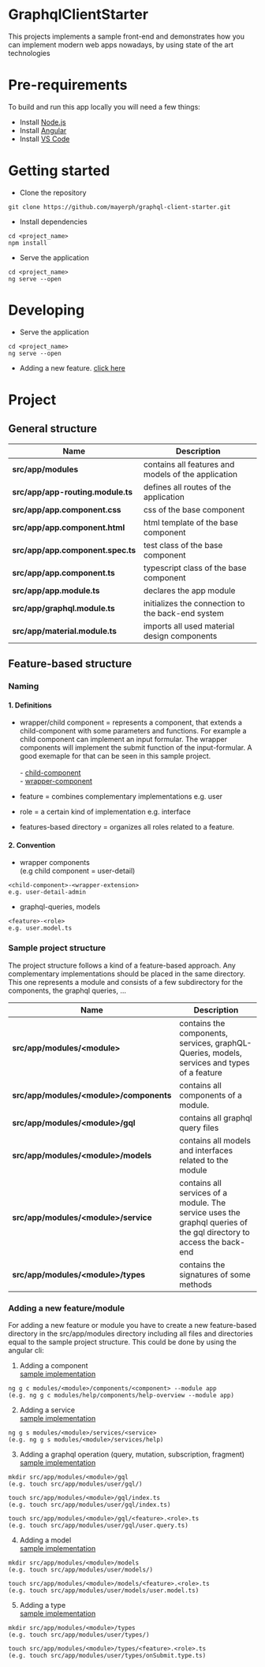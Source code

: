# GraphqlClientStarter

This projects implements a sample front-end and demonstrates how you can implement modern web apps nowadays, by using state of the art technologies

# Pre-requirements
To build and run this app locally you will need a few things:

-   Install [Node.js](https://nodejs.org/en/)
-   Install [Angular](https://angular.io/guide/quickstart)
-   Install [VS Code](https://code.visualstudio.com/)

# Getting started

-   Clone the repository

```
git clone https://github.com/mayerph/graphql-client-starter.git
```

-   Install dependencies

```
cd <project_name>
npm install
```

-   Serve the application

```
cd <project_name>
ng serve --open
```

# Developing

-   Serve the application

```
cd <project_name>
ng serve --open
```

-    Adding a new feature. [click here]()


# Project
## General structure
| Name | Description |
| ---------------------------------------------- | -----------------------------------------------------------------------------------------------|
| **src/app/modules**                                    | contains all features and models of the application                                                                          |
| **src/app/app-routing.module.ts**                      | defines all routes of the application                                                                        |
| **src/app/app.component.css**                      | css of the base component                                                                   |
| **src/app/app.component.html**                      | html template of the base component                                                                  |
| **src/app/app.component.spec.ts**                      | test class of the base component                                                                    |
| **src/app/app.component.ts**                      | typescript class of the base component                                                                    |
| **src/app/app.module.ts**                      | declares the app module                                                                    |
| **src/app/graphql.module.ts**                      | initializes the connection to the back-end system                                                                   |
| **src/app/material.module.ts**                      | imports all used material design components                                                                |


## Feature-based structure
### Naming
#### 1. Definitions
- wrapper/child component = represents a component, that extends a child-component with some parameters and functions. For example a child component can implement an input formular. The wrapper components will implement the submit function of the input-formular. A good exemaple for that can be seen in this sample project. </br></br>- [child-component](https://github.com/mayerph/graphql-client-starter/tree/master/src/app/modules/user/components/user-detail) </br>- [wrapper-component](https://github.com/mayerph/graphql-client-starter/tree/master/src/app/modules/user/components/user-detail-admin)

- feature = combines complementary implementations
e.g. user

- role = a certain kind of implementation
e.g. interface

- features-based directory = organizes all roles related to a feature. 


#### 2. Convention
- wrapper components</br>(e.g child component = user-detail)

```
<child-component>-<wrapper-extension>
e.g. user-detail-admin
```

- graphql-queries, models
```
<feature>-<role>
e.g. user.model.ts
```


### Sample project structure
The project structure follows a kind of a feature-based approach. Any complementary implementations should be placed in the same directory. This one represents a module and consists of a few subdirectory for the components, the graphql queries, ...


| Name | Description |
| ---------------------------------------------- | -----------------------------------------------------------------------------------------------|
| **src/app/modules/\<module>**                  | contains the components, services, graphQL-Queries, models, services and types of a feature                           |
| **src/app/modules/\<module>/components**        | contains all components of a module.  |
| **src/app/modules/\<module>/gql**              | contains all graphql query files  |
| **src/app/modules/\<module>/models**           | contains all models and interfaces related to the module |
| **src/app/modules/\<module>/service**           | contains all services of a module. The service uses the graphql queries of the gql directory to access the back-end   |
| **src/app/modules/\<module>/types**           | contains the signatures of some methods   |

### Adding a new feature/module
For adding a new feature or module you have to create a new feature-based directory in the src/app/modules directory including all files and directories equal to the sample project structure. This could be done by using the angular cli: 

1. Adding a component</br>[sample implementation](https://github.com/mayerph/graphql-client-starter/tree/master/src/app/modules/user/components/user-overview)
```
ng g c modules/<module>/components/<component> --module app
(e.g. ng g c modules/help/components/help-overview --module app)
```

2. Adding a service</br>[sample implementation](https://github.com/mayerph/graphql-client-starter/blob/master/src/app/modules/user/services/user.service.ts)
```
ng g s modules/<module>/services/<service>
(e.g. ng g s modules/<module>/services/help)
```
  
3. Adding a graphql operation (query, mutation, subscription, fragment)</br>[sample implementation](https://github.com/mayerph/graphql-client-starter/tree/master/src/app/modules/user/gql)
```
mkdir src/app/modules/<module>/gql
(e.g. touch src/app/modules/user/gql/)

touch src/app/modules/<module>/gql/index.ts
(e.g. touch src/app/modules/user/gql/index.ts)

touch src/app/modules/<module>/gql/<feature>.<role>.ts
(e.g. touch src/app/modules/user/gql/user.query.ts)
```

4. Adding a model</br>[sample implementation](https://github.com/mayerph/graphql-client-starter/blob/master/src/app/modules/user/models/user.model.ts)
```
mkdir src/app/modules/<module>/models
(e.g. touch src/app/modules/user/models/)

touch src/app/modules/<module>/models/<feature>.<role>.ts
(e.g. touch src/app/modules/user/models/user.model.ts)
```

5. Adding a type</br>[sample implementation](https://github.com/mayerph/graphql-client-starter/blob/master/src/app/modules/user/types/onSubmit.type.ts)
```
mkdir src/app/modules/<module>/types
(e.g. touch src/app/modules/user/types/)

touch src/app/modules/<module>/types/<feature>.<role>.ts
(e.g. touch src/app/modules/user/types/onSubmit.type.ts)
```


